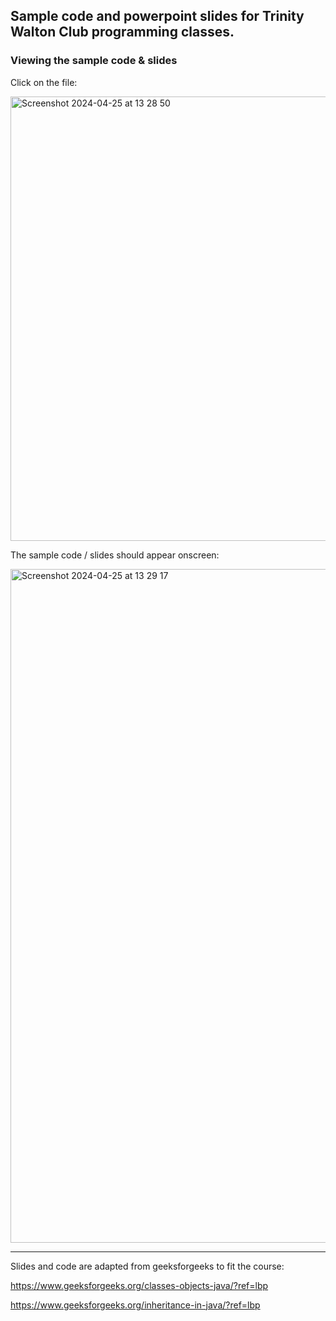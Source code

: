 ## Sample code and powerpoint slides for Trinity Walton Club programming classes.

### Viewing the sample code & slides

Click on the file:

<img width="711" alt="Screenshot 2024-04-25 at 13 28 50" src="https://github.com/b00rg/WaltonProgramming/assets/66336643/760b2cd0-3d09-4174-9774-78a2a80f76c9">

The sample code / slides should appear onscreen:

<img width="1078" alt="Screenshot 2024-04-25 at 13 29 17" src="https://github.com/b00rg/WaltonProgramming/assets/66336643/d082808d-46d8-4975-a085-6493d1760855">

---

Slides and code are adapted from geeksforgeeks to fit the course:

https://www.geeksforgeeks.org/classes-objects-java/?ref=lbp

https://www.geeksforgeeks.org/inheritance-in-java/?ref=lbp

